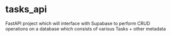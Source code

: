 # tasks_api
FastAPI project which will interface with Supabase to perform CRUD operations on a database which consists of various Tasks + other metadata
